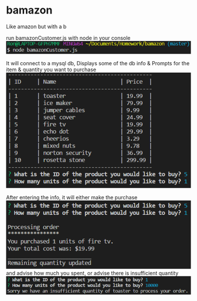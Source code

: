 # bamazon
Like amazon but with a b

run bamazonCustomer.js with node in your console ![1](img/1.png)

It will connect to a mysql db,
Displays some of the db info &
Prompts for the item & quantity you want to purchase ![2](img/2.png)

After entering the info, it will either make the purchase ![3](img/3_success.png) and advise how much you spent, or advise there is insufficient quantity ![3](img/3_fail.png)




